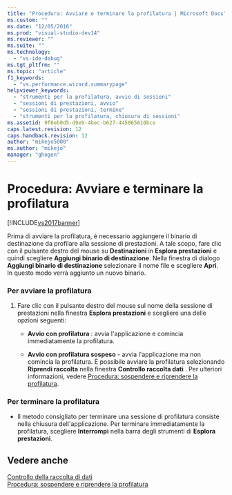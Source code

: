 ```yaml
---
title: "Procedura: Avviare e terminare la profilatura | Microsoft Docs"
ms.custom: ""
ms.date: "12/05/2016"
ms.prod: "visual-studio-dev14"
ms.reviewer: ""
ms.suite: ""
ms.technology: 
  - "vs-ide-debug"
ms.tgt_pltfrm: ""
ms.topic: "article"
f1_keywords: 
  - "vs.performance.wizard.summarypage"
helpviewer_keywords: 
  - "strumenti per la profilatura, avvio di sessioni"
  - "sessioni di prestazioni, avvio"
  - "sessioni di prestazioni, termine"
  - "strumenti per la profilatura, chiusura di sessioni"
ms.assetid: 9f6eb0d5-d9e9-4bec-b627-445065610bce
caps.latest.revision: 12
caps.handback.revision: 12
author: "mikejo5000"
ms.author: "mikejo"
manager: "ghogen"
---
```

# Procedura: Avviare e terminare la profilatura
[!INCLUDE[vs2017banner](../code-quality/includes/vs2017banner.md)]

Prima di avviare la profilatura, è necessario aggiungere il binario di destinazione da profilare alla sessione di prestazioni.  A tale scopo, fare clic con il pulsante destro del mouse su **Destinazioni** in **Esplora prestazioni** e quindi scegliere **Aggiungi binario di destinazione**.  Nella finestra di dialogo **Aggiungi binario di destinazione** selezionare il nome file e scegliere **Apri**.  In questo modo verrà aggiunto un nuovo binario.  
  
### Per avviare la profilatura  
  
1.  Fare clic con il pulsante destro del mouse sul nome della sessione di prestazioni nella finestra **Esplora prestazioni** e scegliere una delle opzioni seguenti:  
  
    -   **Avvio con profilatura** : avvia l'applicazione e comincia immediatamente la profilatura.  
  
    -   **Avvio con profilatura sospeso** \- avvia l'applicazione ma non comincia la profilatura.  È possibile avviare la profilatura selezionando **Riprendi raccolta** nella finestra **Controllo raccolta dati** .  Per ulteriori informazioni, vedere [Procedura: sospendere e riprendere la profilatura](../profiling/how-to-pause-and-resume-performance-data-collection.md).  
  
### Per terminare la profilatura  
  
-   Il metodo consigliato per terminare una sessione di profilatura consiste nella chiusura dell'applicazione.  Per terminare immediatamente la profilatura, scegliere **Interrompi** nella barra degli strumenti di **Esplora prestazioni**.  
  
## Vedere anche  
 [Controllo della raccolta di dati](../profiling/controlling-data-collection.md)   
 [Procedura: sospendere e riprendere la profilatura](../profiling/how-to-pause-and-resume-performance-data-collection.md)